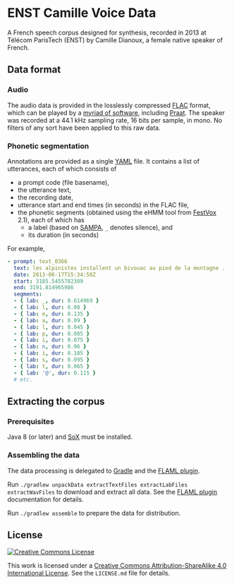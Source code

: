 # ENST Camille Voice Data

A French speech corpus designed for synthesis, recorded in 2013 at Télécom ParisTech (ENST) by Camille Dianoux, a female native speaker of French.

## Data format

### Audio

The audio data is provided in the losslessly compressed [FLAC] format, which can be played by a [myriad of software](https://xiph.org/flac/links.html#software), including [Praat].
The speaker was recorded at a 44.1 kHz sampling rate, 16 bits per sample, in mono.
No filters of any sort have been applied to this raw data.

### Phonetic segmentation

Annotations are provided as a single [YAML] file. It contains a list of utterances, each of which consists of
- a prompt code (file basename),
- the utterance text,
- the recording date,
- utterance start and end times (in seconds) in the FLAC file,
- the phonetic segments (obtained using the eHMM tool from [FestVox] 2.1), each of which has
  - a label (based on [SAMPA], `_` denotes silence), and
  - its duration (in seconds)

For example,

```yaml
- prompt: text_0366
  text: les alpinistes installent un bivouac au pied de la montagne .
  date: 2013-06-17T15:34:58Z
  start: 3185.5455782309
  end: 3191.814965986
  segments:
  - { lab: _, dur: 0.614969 }
  - { lab: l, dur: 0.08 }
  - { lab: e, dur: 0.135 }
  - { lab: a, dur: 0.09 }
  - { lab: l, dur: 0.045 }
  - { lab: p, dur: 0.085 }
  - { lab: i, dur: 0.075 }
  - { lab: n, dur: 0.06 }
  - { lab: i, dur: 0.105 }
  - { lab: s, dur: 0.095 }
  - { lab: t, dur: 0.065 }
  - { lab: '@', dur: 0.115 }
  # etc.
```

## Extracting the corpus

### Prerequisites

Java 8 (or later) and [SoX] must be installed.

### Assembling the data

The data processing is delegated to [Gradle] and the [FLAML plugin].

Run `./gradlew unpackData extractTextFiles extractLabFiles extractWavFiles` to download and extract all data. See the [FLAML plugin] documentation for details.

Run `./gradlew assemble` to prepare the data for distribution.

## License

[![Creative Commons License](http://mirrors.creativecommons.org/presskit/buttons/88x31/svg/by-sa.svg)](http://creativecommons.org/licenses/by-sa/4.0/)

This work is licensed under a [Creative Commons Attribution-ShareAlike 4.0 International License].
See the `LICENSE.md` file for details.

[Creative Commons Attribution-ShareAlike 4.0 International License]: http://creativecommons.org/licenses/by-sa/4.0/
[FestVox]: http://festvox.org/
[FLAC]: https://xiph.org/flac/
[FLAML plugin]: https://github.com/m2ci-msp/gradle-flaml-plugin
[Gradle]: https://gradle.org/
[Praat]: http://praat.org/
[SAMPA]: http://www.phon.ucl.ac.uk/home/sampa/
[SoX]: http://sox.sourceforge.net/
[YAML]: http://yaml.org/
